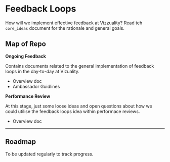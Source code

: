 # Feedback Loops

How will we implement effective feedback at Vizzuality? Read teh `core_ideas` document for the rationale and general goals.

## Map of Repo

**Ongoing Feedback**

Contains documents related to the general implementation of feedback loops in the day-to-day at Vizuality.

- Overview doc
- Ambassador Guidlines
  
**Performance Review**

At this stage, just some loose ideas and open questions about how we could utilise the feedback loops idea within performace reviews.

-  Overview doc

***

## Roadmap

To be updated regularly to track progress.


